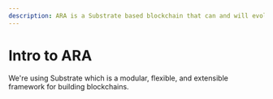 ```yaml
---
description: ARA is a Substrate based blockchain that can and will evolve over time.
---
```


# Intro to ARA

We're using Substrate which is a modular, flexible, and extensible framework for building blockchains.
